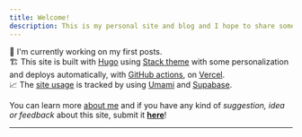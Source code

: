 ```yaml
---
title: Welcome!
description: This is my personal site and blog and I hope to share some interesting stuff out here 😉
---
```

📝 I'm currently working on my first posts. <br>
🏗️ This site is built with [Hugo](https://gohugo.io/) using [Stack theme](https://github.com/CaiJimmy/hugo-theme-stack) with some personalization and deploys automatically, with [GitHub actions](https://github.com/features/actions), on [Vercel](https://vercel.com/dashboard).<br>
📈 The [site usage](https://analytics.olich.me/share/wfXCrntx/personal-website) is tracked by using [Umami](https://umami.is/) and [Supabase](https://supabase.io/).

You can learn more [about me](/about-me) and if you have any kind of *suggestion, idea or feedback* about this site, submit it **[here](https://github.com/olich97/personal-website/issues/new)**!
***